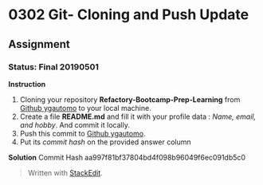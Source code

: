 # 0302 Git- Cloning and Push Update
## Assignment
### Status: Final 20190501

**Instruction**

 1. Cloning your repository **Refactory-Bootcamp-Prep-Learning** from [Github ygautomo](https://github.com/ygautomo/44-Refactory) to your local machine.
 2. Create a file **README.md** and fill it with your profile data : *Name, email, and hobby*. And commit it locally.
 3. Push this commit to [Github ygautomo](https://github.com/ygautomo/44-Refactory).
 4. Put its *commit hash* on the provided answer column

**Solution**
Commit Hash
aa997f81bf37804bd4f098b96049f6ec091db5c0

> Written with [StackEdit](https://stackedit.io/).
